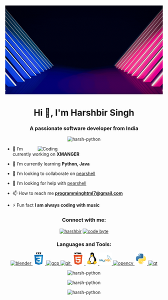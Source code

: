 [![MasterHead](https://github.com/harsh-python/photo/blob/main/Gaming%20YouTube%20Banner%20(1).gif)](https://harsh-python.io)

<h1 align="center">Hi 👋, I'm Harshbir Singh</h1>
<h3 align="center">A passionate software developer from India</h3>



<p align="middle"> <img src="https://komarev.com/ghpvc/?username=harsh-python&label=Profile%20views&color=0e75b6&style=flat" alt="harsh-python" /> </p>
<img align="right" alt="Coding" width="400" src="https://ardas-it.com/uploads/images/blogs/giph.gif">


- 🔭 I’m currently working on **XMANGER**

- 🌱 I’m currently learning **Python, Java**

- 👯 I’m looking to collaborate on [pearshell](https://github.com/harsh-python/pearshell)

- 🤝 I’m looking for help with [pearshell](https://github.com/harsh-python/pearshell)

- 📫 How to reach me **programminghtml7@gmail.com**

- ⚡ Fun fact **I am always coding with music**

<h3 align="center">Connect with me:</h3>
<p align="center">
<a href="https://codepen.io/harshbir" target="blank"><img align="center" src="https://raw.githubusercontent.com/rahuldkjain/github-profile-readme-generator/master/src/images/icons/Social/codepen.svg" alt="harshbir" height="30" width="40" /></a>
<a href="https://www.youtube.com/c/code byte" target="blank"><img align="center" src="https://raw.githubusercontent.com/rahuldkjain/github-profile-readme-generator/master/src/images/icons/Social/youtube.svg" alt="code byte" height="30" width="40" /></a>
</p>

<h3 align="center">Languages and Tools:</h3>
<p align="center"> <a href="https://www.blender.org/" target="_blank" rel="noreferrer"> <img src="https://download.blender.org/branding/community/blender_community_badge_white.svg" alt="blender" width="40" height="40"/> </a> <a href="https://www.w3schools.com/css/" target="_blank" rel="noreferrer"> <img src="https://raw.githubusercontent.com/devicons/devicon/master/icons/css3/css3-original-wordmark.svg" alt="css3" width="40" height="40"/> </a> <a href="https://cloud.google.com" target="_blank" rel="noreferrer"> <img src="https://www.vectorlogo.zone/logos/google_cloud/google_cloud-icon.svg" alt="gcp" width="40" height="40"/> </a> <a href="https://git-scm.com/" target="_blank" rel="noreferrer"> <img src="https://www.vectorlogo.zone/logos/git-scm/git-scm-icon.svg" alt="git" width="40" height="40"/> </a> <a href="https://www.w3.org/html/" target="_blank" rel="noreferrer"> <img src="https://raw.githubusercontent.com/devicons/devicon/master/icons/html5/html5-original-wordmark.svg" alt="html5" width="40" height="40"/> </a> <a href="https://www.linux.org/" target="_blank" rel="noreferrer"> <img src="https://raw.githubusercontent.com/devicons/devicon/master/icons/linux/linux-original.svg" alt="linux" width="40" height="40"/> </a> <a href="https://www.mysql.com/" target="_blank" rel="noreferrer"> <img src="https://raw.githubusercontent.com/devicons/devicon/master/icons/mysql/mysql-original-wordmark.svg" alt="mysql" width="40" height="40"/> </a> <a href="https://opencv.org/" target="_blank" rel="noreferrer"> <img src="https://www.vectorlogo.zone/logos/opencv/opencv-icon.svg" alt="opencv" width="40" height="40"/> </a> <a href="https://www.python.org" target="_blank" rel="noreferrer"> <img src="https://raw.githubusercontent.com/devicons/devicon/master/icons/python/python-original.svg" alt="python" width="40" height="40"/> </a> <a href="https://www.qt.io/" target="_blank" rel="noreferrer"> <img src="https://upload.wikimedia.org/wikipedia/commons/0/0b/Qt_logo_2016.svg" alt="qt" width="40" height="40"/> </a> </p>
<p align="middle">
  <img src="https://github-readme-streak-stats.herokuapp.com/?user=harsh-python&theme=dark" alt="harsh-python" /></p>
<p align="middle">
<img src="https://github-readme-stats.vercel.app/api?username=harsh-python&show_icons=true&theme=dark&title_color=ffffff&text_color=09ecc6&hide_border=true&locale=en" alt="harsh-python" /></p>

<p align="middle"><img src="https://github-readme-stats.vercel.app/api/top-langs?username=harsh-python&show_icons=true&theme=dark&title_color=ffffff&text_color=09ecc4&hide_border=true&locale=en&layout=compact" alt="harsh-python" /> </p>
